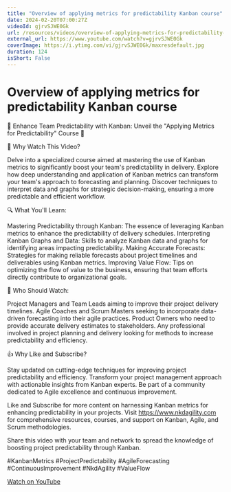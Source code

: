 ```yaml
---
title: "Overview of applying metrics for predictability Kanban course"
date: 2024-02-20T07:00:27Z
videoId: gjrvSJWE0Gk
url: /resources/videos/overview-of-applying-metrics-for-predictability-kanban-course
external_url: https://www.youtube.com/watch?v=gjrvSJWE0Gk
coverImage: https://i.ytimg.com/vi/gjrvSJWE0Gk/maxresdefault.jpg
duration: 124
isShort: False
---
```


# Overview of applying metrics for predictability Kanban course

🚀 Enhance Team Predictability with Kanban: Unveil the "Applying Metrics for Predictability" Course 🚀

🎯 Why Watch This Video?

Delve into a specialized course aimed at mastering the use of Kanban metrics to significantly boost your team's predictability in delivery.
Explore how deep understanding and application of Kanban metrics can transform your team's approach to forecasting and planning.
Discover techniques to interpret data and graphs for strategic decision-making, ensuring a more predictable and efficient workflow.

🔍 What You'll Learn:

Mastering Predictability through Kanban: The essence of leveraging Kanban metrics to enhance the predictability of delivery schedules.
Interpreting Kanban Graphs and Data: Skills to analyze Kanban data and graphs for identifying areas impacting predictability.
Making Accurate Forecasts: Strategies for making reliable forecasts about project timelines and deliverables using Kanban metrics.
Improving Value Flow: Tips on optimizing the flow of value to the business, ensuring that team efforts directly contribute to organizational goals.

👥 Who Should Watch:

Project Managers and Team Leads aiming to improve their project delivery timelines.
Agile Coaches and Scrum Masters seeking to incorporate data-driven forecasting into their agile practices.
Product Owners who need to provide accurate delivery estimates to stakeholders.
Any professional involved in project planning and delivery looking for methods to increase predictability and efficiency.

👍 Why Like and Subscribe?

Stay updated on cutting-edge techniques for improving project predictability and efficiency.
Transform your project management approach with actionable insights from Kanban experts.
Be part of a community dedicated to Agile excellence and continuous improvement.


Like and Subscribe for more content on harnessing Kanban metrics for enhancing predictability in your projects. Visit https://www.nkdagility.com for comprehensive resources, courses, and support on Kanban, Agile, and Scrum methodologies.

Share this video with your team and network to spread the knowledge of boosting project predictability through Kanban.

#KanbanMetrics #ProjectPredictability #AgileForecasting #ContinuousImprovement #NkdAgility #ValueFlow

[Watch on YouTube](https://www.youtube.com/watch?v=gjrvSJWE0Gk)
